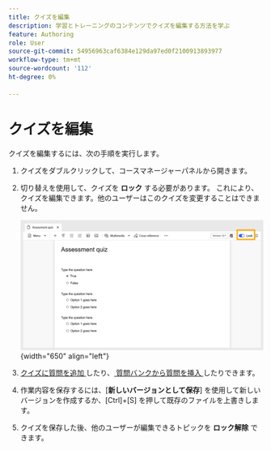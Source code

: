 ```yaml
---
title: クイズを編集
description: 学習とトレーニングのコンテンツでクイズを編集する方法を学ぶ
feature: Authoring
role: User
source-git-commit: 54956963caf6384e129da97ed0f2100913893977
workflow-type: tm+mt
source-wordcount: '112'
ht-degree: 0%

---
```


# クイズを編集

クイズを編集するには、次の手順を実行します。

1. クイズをダブルクリックして、コースマネージャーパネルから開きます。
1. 切り替えを使用して、クイズを **ロック** する必要があります。 これにより、クイズを編集できます。他のユーザーはこのクイズを変更することはできません。

   ![](assets/quiz-lock.png){width="650" align="left"}

1. [ クイズに質問を追加 ](./quiz-insert-questions.md) したり、[ 質問バンクから質問を挿入 ](./insert-questions.md) したりできます。
1. 作業内容を保存するには、[**新しいバージョンとして保存**] を使用して新しいバージョンを作成するか、[Ctrl]+[S] を押して既存のファイルを上書きします。
1. クイズを保存した後、他のユーザーが編集できるトピックを **ロック解除** できます。

